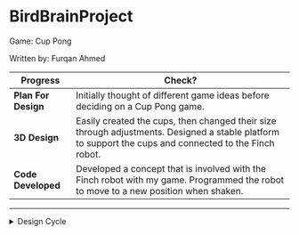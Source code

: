 # BirdBrainProject

Game: Cup Pong

Written by: Furqan Ahmed

| **Progress**       | **Check?**                                  |
|--------------------|--------------------------------------------|
| **Plan For Design**   | Initially thought of different game ideas before deciding on a Cup Pong game. |
| **3D Design**         | Easily created the cups, then changed their size through adjustments. Designed a stable platform to support the cups and connected to the Finch robot. |
| **Code Developed**    | Developed a concept that is involved with the Finch robot with my game. Programmed the robot to move to a new position when shaken. |

---

<details>
  <summary>Design Cycle</summary>
<img src="https://github.com/user-attachments/assets/becacb96-0469-43a6-99e0-187b04a8f6db" alt="Design Cycle" width="200">

  The **Design Cycle** had several key stages that was involved in my project:  
  - **Imagine/Plan:** Brainstorming various game concepts to explore different possibilities for the project.
  - **Create/Improve:** Developing an initial model, identifying its flaws, and refining it for a better version. 
  - **Test:** Writing and testing code to ensure the success of the game with the robot, repeatedly debugging and optimizing for smooth functionality.
